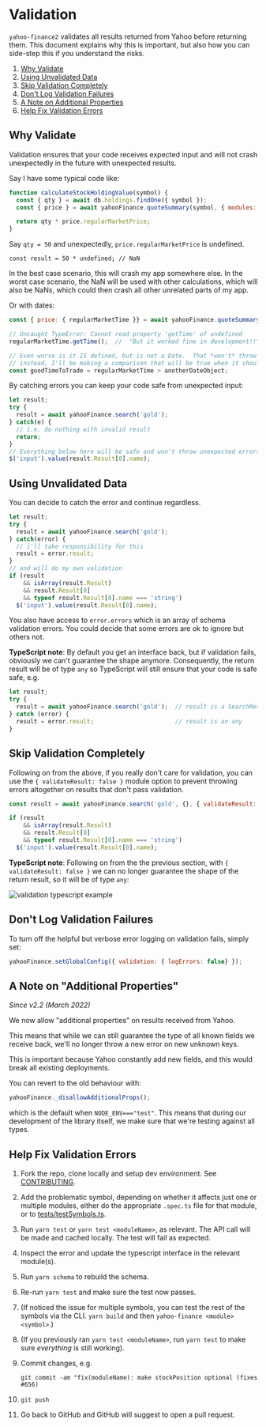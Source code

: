 # Validation

`yahoo-finance2` validates all results returned from Yahoo before returning
them.  This document explains why this is important, but also how you can
side-step this if you understand the risks.

1. [Why Validate](#why-validate)
1. [Using Unvalidated Data](#using-unvalidated-data)
1. [Skip Validation Completely](#using-unvalidated-data)
1. [Don't Log Validation Failures](#dont-log-validation-fails)
1. [A Note on Additional Properties](#note-additional-props)
1. [Help Fix Validation Errors](#help-fix)

<a name="why-validate"></a>
## Why Validate

Validation ensures that your code receives expected input and will not crash
unexpectedly in the future with unexpected results.

Say I have some typical code like:

```js
function calculateStockHoldingValue(symbol) {
  const { qty } = await db.holdings.findOne({ symbol });
  const { price } = await yahooFinance.quoteSummary(symbol, { modules: "price" });

  return qty * price.regularMarketPrice;
}
```

Say `qty = 50` and unexpectedly, `price.regularMarketPrice` is undefined.

`const result = 50 * undefined; // NaN`

In the best case scenario, this will crash my app somewhere else.  In the worst case scenario, the NaN will be used with other calculations, which will also be NaNs, which could then crash all other unrelated parts of my app.

Or with dates:

```js
const { price: { regularMarketTime }} = await yahooFinance.quoteSummary('AAPL');

// Uncaught TypeError: Cannot read property 'getTime' of undefined
regularMarketTime.getTime();  //  "But it worked fine in development!!"

// Even worse is it IS defined, but is not a Date.  That *won't* throw an error in my code,
// instead, I'll be making a comparison that will be true when it should be false, etc.
const goodTimeToTrade = regularMarketTime > anotherDateObject;
```

By catching errors you can keep your code safe from unexpected input:

```js
let result;
try {
  result = await yahooFinance.search('gold');
} catch(e) {
  // i.e. do nothing with invalid result
  return;
}
// Everything below here will be safe and won't throw unexpected errors
$('input').value(result.Result[0].name);
```

<a name="using-unvalidated-data"></a>
## Using Unvalidated Data

You can decide to catch the error and continue regardless.

```js
let result;
try {
  result = await yahooFinance.search('gold');
} catch(error) {
  // i'll take responsibility for this
  result = error.result;
}
// and will do my own validation
if (result
    && isArray(result.Result)
    && result.Result[0]
    && typeof result.Result[0].name === 'string')
  $('input').value(result.Result[0].name);
```

You also have access to `error.errors` which is an array of schema validation
errors.  You could decide that some errors are ok to ignore but others not.

**TypeScript note**: By default you get an interface back, but if validation
fails, obviously we can't guarantee the shape anymore.  Consequently, the
return result will be of type `any` so TypeScript will still ensure that
your code is safe safe, e.g.

```js
let result;
try {
  result = await yahooFinance.search('gold');  // result is a SearchResult
} catch (error) {
  result = error.result;                       // result is an any
}
```

<a name="using-unvalidated-data"></a>
## Skip Validation Completely

Following on from the above, if you really don't care for validation, you can
use the `{ validateResult: false }` module option to prevent throwing errors
altogether on results that don't pass validation.

```js
const result = await yahooFinance.search('gold', {}, { validateResult: false });

if (result
    && isArray(result.Result)
    && result.Result[0]
    && typeof result.Result[0].name === 'string')
  $('input').value(result.Result[0].name);

```

**TypeScript note**: Following on from the the previous section, with
`{ validateResult: false }` we can no longer guarantee the shape
of the return result, so it will be of type `any`:

![validation typescript example](./img/validation-typescript.gif)

<a name="dont-log-validation-fails"></a>
## Don't Log Validation Failures

To turn off the helpful but verbose error logging on validation fails,
simply set:

```js
yahooFinance.setGlobalConfig({ validation: { logErrors: false} });
```

<a name="note-additional-props"></a>
## A Note on "Additional Properties"

*Since v2.2 (March 2022)*

We now allow "additional properties" on results received from Yahoo.

This means that while we can still guarantee the type of all known fields we
receive back, we'll no longer throw a new error on new unknown keys.

This is important because Yahoo constantly add new fields, and this would
break all existing deployments.

You can revert to the old behaviour with:

```js
yahooFinance._disallowAdditionalProps();
```

which is the default when `NODE_ENV==="test"`.  This means that during our
development of the library itself, we make sure that we're testing against
all types.

<a name="help-fix"></a>
## Help Fix Validation Errors

1. Fork the repo, clone locally and setup dev environment.
   See [CONTRIBUTING](../CONTRIBUTING.md).

1. Add the problematic symbol, depending on whether it affects just one or
   multiple modules, either do the appropriate `.spec.ts` file for that
   module, or to
   [tests/testSymbols.ts](https://github.com/gadicc/node-yahoo-finance2/blob/devel/tests/testSymbols.ts).

1. Run `yarn test` or `yarn test <moduleName>`, as relevant.  The API call
   will be made and cached locally.  The test will fail as expected.

1. Inspect the error and update the typescript interface in the relevant
   module(s).

1. Run `yarn schema` to rebuild the schema.

1. Re-run `yarn test` and make sure the test now passes.

1. (If noticed the issue for multiple symbols, you can test the rest of the
   symbols via the CLI.  `yarn build` and then `yahoo-finance <module> <symbol>`.)

1. (If you previously ran `yarn test <moduleName>`, run `yarn test` to make
   sure *everything* is still working).

1. Commit changes, e.g.

   `git commit -am "fix(moduleName): make stockPosition optional (fixes #656)`

1. `git push`

1. Go back to GitHub and GitHub will suggest to open a pull request.

